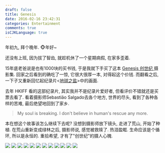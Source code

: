 ```yaml
---
draft: false
title: Genesis
date: 2016-02-16 23:42:31
categories: Entertainment
comments: true
isCJKLanguage: true
---
```


年初九, 拜个晚年. 🐵年好~

还没有上班, 因为拔了智齿, 就趁机休了一个星期病假, 在家多歪着.

15年底老爸说是也有1000块的买书钱, 于是我就下手买了这本 [Genesis 创世纪 ](http://book.douban.com/subject/20500583/) 摄影集.
回家之后看到的确吃了一惊, 它很大很厚一本, 对得起这个价钱.
而翻看之后, 一下子又重新回忆起纪录片<[地球之盐](http://movie.douban.com/subject/10741871/)>中的画面.

去年 HKIFF 看的这部纪录片, 其实我并不是纪录片爱好者, 但看评价不错就还是买票去看了.
看着摄影师Sebastião Salgado去各个地方, 世界的尽头, 看到了各种各样的苦难, 最后绝望地回到了家乡.

> My soul is breaking. I don't believe in human's rescue any more.

本在想这个故事该怎么继续下去呢? 没想到摄影师放下镜头, 走进了荒山, 开始了种植.
在荒山重新变成绿林之后, 摄影师说, 感觉被救赎了. 热泪盈眶.
生命应该是个循环, 所以是永恒的. 重拾希望, 才有了"创世纪"的摄人心魄.

![](../../assets/images/genesis-1.pic.jpg)
![](../../assets/images/genesis-2.pic.jpg)
![](../../assets/images/genesis-3.pic.jpg)
![](../../assets/images/genesis-4.pic.jpg)
![](../../assets/images/genesis-5.pic.jpg)
![](../../assets/images/genesis-6.pic.jpg)
![](../../assets/images/genesis-7.pic.jpg)
![](../../assets/images/genesis-8.pic.jpg)
![](../../assets/images/genesis-9.pic.jpg)
![](../../assets/images/genesis-10.pic.jpg)
![](../../assets/images/genesis-11.pic.jpg)
![](../../assets/images/genesis-12.pic.jpg)
